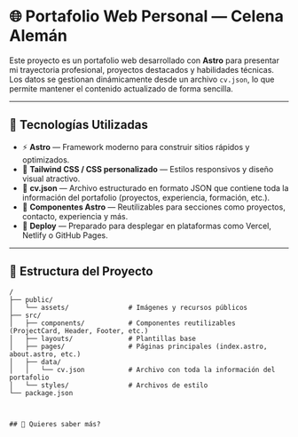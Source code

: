 # 🌐 Portafolio Web Personal — Celena Alemán

Este proyecto es un portafolio web desarrollado con **Astro** para presentar mi trayectoria profesional, proyectos destacados y habilidades técnicas. Los datos se gestionan dinámicamente desde un archivo `cv.json`, lo que permite mantener el contenido actualizado de forma sencilla.

---

## 🧰 Tecnologías Utilizadas

- ⚡ **Astro** — Framework moderno para construir sitios rápidos y optimizados.
- 🎨 **Tailwind CSS / CSS personalizado** — Estilos responsivos y diseño visual atractivo.
- 📄 **cv.json** — Archivo estructurado en formato JSON que contiene toda la información del portafolio (proyectos, experiencia, formación, etc.).
- 🧩 **Componentes Astro** — Reutilizables para secciones como proyectos, contacto, experiencia y más.
- 🚀 **Deploy** — Preparado para desplegar en plataformas como Vercel, Netlify o GitHub Pages.

---

## 📁 Estructura del Proyecto

```text
/
├── public/
│   └── assets/               # Imágenes y recursos públicos
├── src/
│   ├── components/           # Componentes reutilizables (ProjectCard, Header, Footer, etc.)
│   ├── layouts/              # Plantillas base
│   ├── pages/                # Páginas principales (index.astro, about.astro, etc.)
│   ├── data/
│   │   └── cv.json           # Archivo con toda la información del portafolio
│   └── styles/               # Archivos de estilo
└── package.json



## 👀 Quieres saber más?

